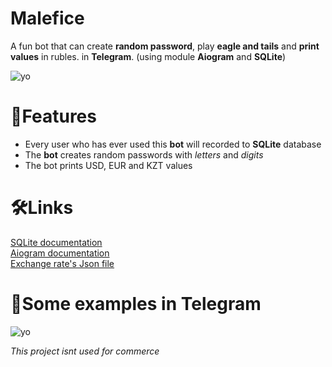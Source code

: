 # Malefice

A fun bot that can create **random password**, play **eagle and tails** and **print values** in rubles. in **Telegram**. (using module **Aiogram** and **SQLite**) 

![yo](https://github.com/vstyoma/maleficebot/blob/main/images/bot.jpg)
# 📐Features 

- Every user who has ever used this **bot** will recorded to **SQLite** database
- The **bot** creates random passwords with *letters* and *digits*
- The bot prints USD, EUR and KZT values 
# 🛠Links

[SQLite documentation](https://www.sqlite.org/docs.html) \
[Aiogram documentation](https://docs.aiogram.dev/en/latest/) \
[Exchange rate's Json file](https://www.cbr-xml-daily.ru/daily_json.js)
#  📂Some examples in **Telegram**
![yo](https://github.com/vstyoma/maleficebot/blob/main/images/%D0%A1%D0%BD%D0%B8%D0%BC%D0%BE%D0%BA%20%D1%8D%D0%BA%D1%80%D0%B0%D0%BD%D0%B0%202022-11-11%20194935.png)

*This project isnt used for commerce*
